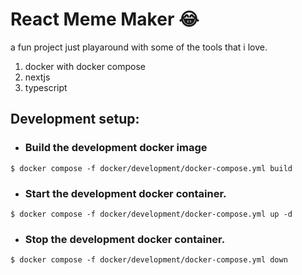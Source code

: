 # React Meme Maker 😂

a fun project just playaround with some of the tools that i love.

1. docker with docker compose
2. nextjs
3. typescript

## Development setup:

-   ### Build the development docker image

```
$ docker compose -f docker/development/docker-compose.yml build
```

-   ### Start the development docker container.

```
$ docker compose -f docker/development/docker-compose.yml up -d
```

-   ### Stop the development docker container.

```
$ docker compose -f docker/development/docker-compose.yml down
```

